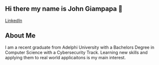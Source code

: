 ## Hi there my name is John Giampapa 👋

[LinkedIn](https://www.linkedin.com/in/johngiampapa/?profileId=ACoAAED14CcBhftTgQZR2oUXFaiNbsGfeJ4buV4)

## About Me

I am a recent graduate from Adelphi University with a Bachelors Degree in Computer Science with a Cybersecurity Track. Learning new skills and applying them to real world applicaitons is my main interest.
<!--
**johngiampapa01/johngiampapa01** is a ✨ _special_ ✨ repository because its `README.md` (this file) appears on your GitHub profile.

Here are some ideas to get you started:

- 🔭 I’m currently working on ...
- 🌱 I’m currently learning ...
- 👯 I’m looking to collaborate on ...
- 🤔 I’m looking for help with ...
- 💬 Ask me about ...
- 📫 How to reach me: ...
- 😄 Pronouns: ...
- ⚡ Fun fact: ...
-->

